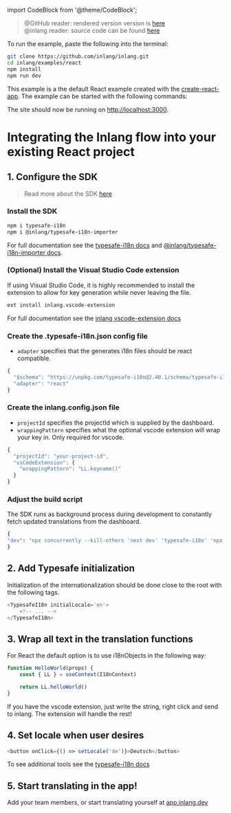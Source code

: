 import CodeBlock from '@theme/CodeBlock';

> @GitHub reader: rendered version version is [here](https://docs.inlang.dev/getting-started/react)  
> @inlang reader: source code can be found [here](https://github.com/inlang/inlang/tree/main/examples/react)

To run the example, paste the following into the terminal:

```bash
git clone https://github.com/inlang/inlang.git
cd inlang/examples/react
npm install
npm run dev
```

This example is a the default React example created with the [create-react-app](https://github.com/facebook/create-react-app). The example can be started with the following commands:

The site should now be running on [http://localhost:3000](http://localhost:3000).

# Integrating the Inlang flow into your existing React project

## 1. Configure the SDK

> Read more about the SDK [here](/overview/sdk)

### Install the SDK

```bash
npm i typesafe-i18n
npm i @inlang/typesafe-i18n-importer
```

For full documentation see the [typesafe-i18n docs](https://github.com/ivanhofer/typesafe-i18n) and [@inlang/typesafe-i18n-importer docs](https://github.com/inlang/inlang/tree/main/packages/typesafe-i18n-importer).

### (Optional) Install the Visual Studio Code extension

If using Visual Studio Code, it is highly recommended to install the extension to allow for key generation while never leaving the file.

```bash
ext install inlang.vscode-extension
```

For full documentation see the [inlang vscode-extension docs](https://github.com/inlang/inlang/tree/main/packages/inlang-vscode-extension)

### Create the .typesafe-i18n.json config file

- `adapter` specifies that the generates i18n files should be react compatible.

```js title="/.typesafe-i18n.json"
{
  "$schema": "https://unpkg.com/typesafe-i18n@2.40.1/schema/typesafe-i18n.json",
  "adapter": "react"
}
```

### Create the inlang.config.json file

- `projectId` specifies the projectId which is supplied by the dashboard.
- `wrappingPattern` specifies what the optional vscode extension will wrap your key in. Only required for vscode.

```js title="/inlang.config.json"
{
  "projectId": "your-project-id",
  "vsCodeExtension": {
    "wrappingPattern": "LL.keyname()"
  }
}
```

### Adjust the build script

The SDK runs as background process during development to constantly fetch updated translations from the dashboard.

```bash
{
"dev": "npx concurrently --kill-others 'next dev' 'typesafe-i18n' 'npx @inlang/typesafe-i18n-importer'"
}
```

## 2. Add Typesafe initialization
Initialization of the internationalization should be done close to the root with the following tags.

```js
<TypesafeI18n initialLocale='en'>
    <!-- ... -->
</TypesafeI18n>
```

## 3. Wrap all text in the translation functions

For React the default option is to use i18nObjects in the following way:

```js
function HelloWorld(props) {
    const { LL } = useContext(I18nContext)

    return LL.helloWorld()
}
```

If you have the vscode extension, just write the string, right click and send to inlang. The extension will handle the rest!

## 4. Set locale when user desires

```js
<button onClick={() => setLocale('de')}>Deutsch</button>
```

To see additional tools see the [typesafe-i18n docs](https://github.com/ivanhofer/typesafe-i18n)

## 5. Start translating in the app!

Add your team members, or start translating yourself at [app.inlang.dev](https://app.inlang.dev/)
